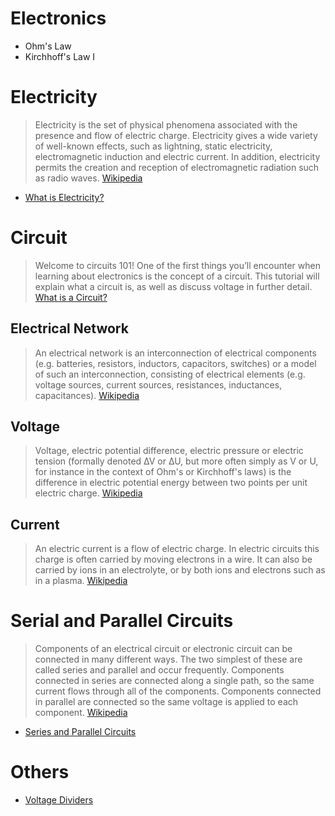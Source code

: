 # Electronics

- Ohm's Law
- Kirchhoff's Law I



# Electricity

> Electricity is the set of physical phenomena associated with the presence and flow of electric charge. Electricity gives a wide variety of well-known effects, such as lightning, static electricity, electromagnetic induction and electric current. In addition, electricity permits the creation and reception of electromagnetic radiation such as radio waves. [Wikipedia](https://learn.sparkfun.com/tutorials/what-is-electricity)

- [What is Electricity?](https://learn.sparkfun.com/tutorials/what-is-electricity)

# Circuit

> Welcome to circuits 101! One of the first things you’ll encounter when learning about electronics is the concept of a circuit. This tutorial will explain what a circuit is, as well as discuss voltage in further detail. [What is a Circuit?](https://learn.sparkfun.com/tutorials/what-is-a-circuit)

## Electrical Network

> An electrical network is an interconnection of electrical components (e.g. batteries, resistors, inductors, capacitors, switches) or a model of such an interconnection, consisting of electrical elements (e.g. voltage sources, current sources, resistances, inductances, capacitances). [Wikipedia](https://en.wikipedia.org/wiki/Electrical_network)

## Voltage

> Voltage, electric potential difference, electric pressure or electric tension (formally denoted ∆V or ∆U, but more often simply as V or U, for instance in the context of Ohm's or Kirchhoff's laws) is the difference in electric potential energy between two points per unit electric charge. [Wikipedia](https://en.wikipedia.org/wiki/Voltage)

## Current

> An electric current is a flow of electric charge. In electric circuits this charge is often carried by moving electrons in a wire. It can also be carried by ions in an electrolyte, or by both ions and electrons such as in a plasma. [Wikipedia](https://en.wikipedia.org/wiki/Electric_current)


# Serial and Parallel Circuits

> Components of an electrical circuit or electronic circuit can be connected in many different ways. The two simplest of these are called series and parallel and occur frequently. Components connected in series are connected along a single path, so the same current flows through all of the components. Components connected in parallel are connected so the same voltage is applied to each component. [Wikipedia](https://en.wikipedia.org/wiki/Series_and_parallel_circuits)

- [Series and Parallel Circuits](https://learn.sparkfun.com/tutorials/series-and-parallel-circuits)

# Others

- [Voltage Dividers](https://en.wikipedia.org/wiki/Voltage_divider)